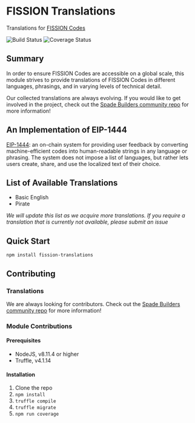 # FISSION Translations
Translations for [FISSION Codes](https://ethereumstatus.codes/)

![Build Status](https://travis-ci.org/jenncoop/localized-messaging.svg?branch=master) ![Coverage Status](https://coveralls.io/repos/github/jenncoop/localized-messaging/badge.svg)

## Summary

In order to ensure FISSION Codes are accessible on a global scale, this module strives to provide translations of FISSION Codes in different languages, phrasings, and in varying levels of technical detail.

Our collected translations are always evolving. If you would like to get involved in the project, check out the [Spade Builders community repo](https://github.com/spadebuilders/community) for more information!

## An Implementation of EIP-1444
[EIP-1444](https://github.com/ethereum/EIPs/pull/1444): an on-chain system for providing user feedback by converting machine-efficient codes into human-readable strings in any language or phrasing. The system does not impose a list of languages, but rather lets users create, share, and use the localized text of their choice.

## List of Available Translations
* Basic English
* Pirate

*We will update this list as we acquire more translations. If you require a translation that is currently not available, please submit an issue*

## Quick Start

`npm install fission-translations`

## Contributing

### Translations

We are always looking for contributors. Check out the [Spade Builders community repo](https://github.com/spadebuilders/community) for more information!

### Module Contributions

#### Prerequisites

* NodeJS, v8.11.4 or higher
* Truffle, v4.1.14

#### Installation

1. Clone the repo
2. `npm install`
3. `truffle compile`
4. `truffle migrate`
4. `npm run coverage`
